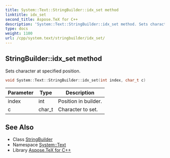 ```yaml
---
title: System::Text::StringBuilder::idx_set method
linktitle: idx_set
second_title: Aspose.TeX for C++
description: 'System::Text::StringBuilder::idx_set method. Sets character at specified position in C++.'
type: docs
weight: 1100
url: /cpp/system.text/stringbuilder/idx_set/
---
```

## StringBuilder::idx_set method


Sets character at specified position.

```cpp
void System::Text::StringBuilder::idx_set(int index, char_t c)
```


| Parameter | Type | Description |
| --- | --- | --- |
| index | int | Position in builder. |
| c | char_t | Character to set. |

## See Also

* Class [StringBuilder](../)
* Namespace [System::Text](../../)
* Library [Aspose.TeX for C++](../../../)
